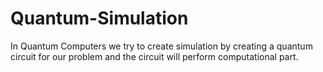 # Quantum-Simulation
In Quantum Computers we try to create simulation by creating a quantum circuit for our problem and the circuit will perform computational part.
